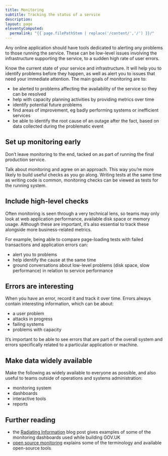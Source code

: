 ```yaml
---
title: Monitoring
subtitle: Tracking the status of a service
description:
layout: page
eleventyComputed:
  permalink: "{{ page.filePathStem | replace('/content/','/') }}/"
---
```


Any online application should have tools dedicated to alerting any problems to those running the service. These can be low-level issues involving the infrastructure supporting the service, to a sudden high rate of user errors.

Know the current state of your service and infrastructure. It will help you to identify problems before they happen, as well as alert you to issues that need your immediate attention. The main goals of monitoring are to:

- be alerted to problems affecting the availability of the service so they can be resolved
- help with capacity planning activities by providing metrics over time
- identify potential future problems
- find areas of improvement, eg badly performing systems or inefficient services
- be able to identify the root cause of an outage after the fact, based on data collected during the problematic event

## Set up monitoring early

Don’t leave monitoring to the end, tacked on as part of running the final production service.

Talk about monitoring and agree on an approach. This way you’re more likely to build useful checks as you go along. Writing tests at the same time as writing code is common, monitoring checks can be viewed as tests for the running system.

## Include high-level checks

Often monitoring is seen through a very technical lens, so teams may only look at web application performance, available disk space or memory usage. Although these are important, it’s also essential to track these alongside more business-related metrics.

For example, being able to compare page-loading tests with failed transactions and application errors can:

- alert you to problems
- help identify the cause at the same time
- ground conversations about low-level problems (disk space, slow performance) in relation to service performance

## Errors are interesting

When you have an error, record it and track it over time. Errors always contain interesting information, which can be about:

- a user problem
- attacks in progress
- failing systems
- problems with capacity

It’s important to be able to see errors that are part of the overall system and errors specifically related to a particular application or machine.

## Make data widely available

Make the following as widely available to everyone as possible, and also useful to teams outside of operations and systems administration:

- monitoring system
- dashboards
- interactive tools
- reports

## Further reading

- the [Radiating Information](https://gds.blog.gov.uk/2012/02/08/radiating-information/) blog post gives examples of some of the monitoring dashboards used while building GOV.UK
- [open source monitoring](https://speakerdeck.com/obfuscurity/the-state-of-open-source-monitoring) explains some of the terminology and available open-source tools
